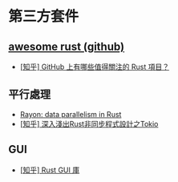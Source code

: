 # 第三方套件

## [awesome rust \(github\)](https://github.com/rust-unofficial/awesome-rust)

* [\[知乎\] GitHub 上有哪些值得關注的 Rust 項目？](https://www.zhihu.com/question/30511494/answer/649921526)

## 平行處理

* [Rayon: data parallelism in Rust](https://smallcultfollowing.com/babysteps/blog/2015/12/18/rayon-data-parallelism-in-rust/)
* [\[知乎\] 深入淺出Rust非同步程式設計之Tokio](https://zhuanlan.zhihu.com/p/107820568)

## GUI

* [\[知乎\] Rust GUI 庫](https://zhuanlan.zhihu.com/p/278012049)



